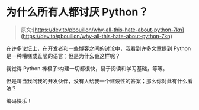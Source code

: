 # 为什么所有人都讨厌 Python？

> 原文:[https://dev.to/pbouillon/why-all-this-hate-about-python-7kn](https://dev.to/pbouillon/why-all-this-hate-about-python-7kn)

在许多论坛上，在开发者和一些博客之间的讨论中，我看到许多文章提到 Python 是一种糟糕或丑陋的语言；但是为什么会这样呢？

我觉得 Python 棒极了:构建一切都很快，易于阅读和学习基础，等等。

但是每当我问我的开发伙伴，没有人给我一个建设性的答案；那么你对此有什么看法？

编码快乐！